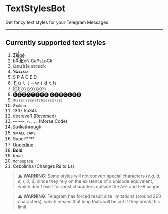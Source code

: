 # TextStylesBot
Get fancy text styles for your Telegram Messages

---

## Currently supported text styles
1. Z̸͙ͫ̕a̧̼̟͂̇l̢͉̉̀g̨̟̮͉͜ó̷̮ 
1. bRoKeN CaPsLoCk
1. 𝔻𝕠𝕦𝕓𝕝𝕖 𝕤𝕥𝕣𝕦𝕔𝕜
1. 𝓒𝓾𝓻𝓼𝓲𝓿𝓮
1. S P A C E D
1. Ｆｕｌｌ－ｗｉｄｔｈ
1. Ⓒⓘⓡⓒⓛⓔⓓ
1. 🅝🅔🅖🅐🅣🅘🅥🅔 🅒🅘🅡🅒🅛🅔🅓
1. 🄟⒜⒭⒠⒩⒯⒣⒠⒮⒤⒮
1. 𝔉𝔯𝔞𝔨𝔱𝔲𝔯
1. 1337 5p34k
1. desreveR (Reversed)
1. -- --- .-. ... . (Morse Code)
1. ̶S̶t̶r̶i̶k̶e̶t̶h̶r̶o̶u̶g̶h̶
1. sᴍᴀʟʟ ᴄᴀᴘs
1. Superˢᶜʳᶦᵖᵗ
1. U̲n̲d̲e̲r̲l̲i̲n̲e̲
1. **Bold**
1. *Italic*
1. `Monospace`
1. Cebolinha (Changes Rs to Ls)

> **⚠️ WARNING**: Some styles will not convert special characters (*e.g. á, é, í, ó, ú*) since they rely on the existence of a unicode equivalent, which don't exist for most characters outside the A-Z and 0-9 scope.

> **⚠️ WARNING**: Telegram has forced result size limitations (around 260 characters), which means that long texts will be cut if they break this limit.
